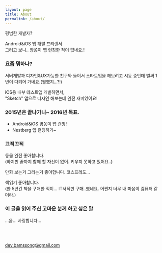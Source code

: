 ```yaml
---
layout: page
title: About
permalink: /about/
---
```


평범한 개발자?

Android&iOS 앱 개발 프리랜서<br>
그러고 보니.. 밤쏭이 앱 런칭한 적이 없네요.!


### 요즘 뭐하나?
서버개발과 디자인&UX가능한 친구와 둘이서 스타트업을 해보려고 시동 중인데 벌써 1년이 다되어 가네요.(뭘했지...?!)

iOS용 내부 테스트앱 개발하면서, <br>
"Sketch" 앱으로 디자인 해보는데 완전 재미있어요!


### 2015년은 끝나가니~ 2016년 목표.
- Android&iOS 밤쏭이 앱 런칭!
- Nestberg 앱 런칭하기~


### 끄적끄적
동물 완전 좋아합니다. <br>
(하지만 끝까지 함께 할 자신이 없어..키우지 못하고 있어요..)

만화 보는거 그리는거 좋아합니다. 코스프레도...

책읽기 좋아합니다.<br>
(한 5년간 책을 구매한 적이... IT서적만 구매..했네요.
어쩐지 너무 내 마음이 컴퓨터 같더라.)


### 이 글을 읽어 주신 고마운 분께 하고 싶은 말
...음... 사랑합니다... <br>

<br>
<br>

[dev.bamssong@gmail.com](mailto:dev.bamssong@gmail.com)